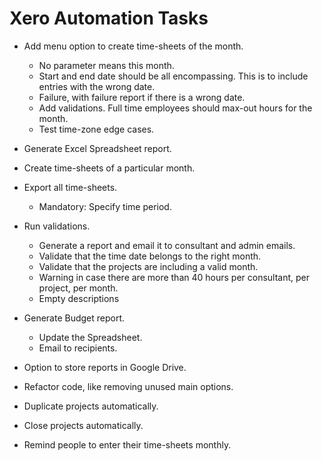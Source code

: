 # Xero Automation Tasks

- Add menu option to create time-sheets of the month.
    - No parameter means this month.
    - Start and end date should be all encompassing. This is to include entries with the wrong date.
    - Failure, with failure report if there is a wrong date.
    - Add validations. Full time employees should max-out hours for the month.
    - Test time-zone edge cases.

- Generate Excel Spreadsheet report.

- Create time-sheets of a particular month.

- Export all time-sheets.
    - Mandatory: Specify time period.

- Run validations.
    - Generate a report and email it to consultant and admin emails.
    - Validate that the time date belongs to the right month.
    - Validate that the projects are including a valid month.
    - Warning in case there are more than 40 hours per consultant, per project, per month.
    - Empty descriptions

- Generate Budget report.
    - Update the Spreadsheet.
    - Email to recipients.

- Option to store reports in Google Drive.

- Refactor code, like removing unused main options.

- Duplicate projects automatically.

- Close projects automatically.

- Remind people to enter their time-sheets monthly.
